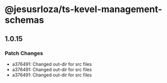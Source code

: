 # @jesusrloza/ts-kevel-management-schemas

## 1.0.15

### Patch Changes

- a376491: Changed out-dir for src files
- a376491: Changed out-dir for src files
- a376491: Changed out-dir for src files
